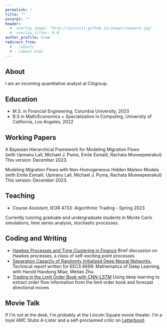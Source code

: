```yaml
---
permalink: /
title: ""
excerpt: ""
header:
  #  overlay_image: "http://ajcutuli.github.io/images/newyork.jpg"
  #  overlay_filter: 0.0
author_profile: true
redirect_from: 
  # - /about/
  # - /about.html 
---
```


## About
I am an incoming quantitative analyst at Citigroup.

## Education
* M.S. in Financial Engineering, Columbia University, 2023
* B.S in Math/Economics + Specialization in Computing, University of California, Los Angeles, 2022

## Working Papers
A Bayesian Hierarchical Framework for Modeling Migration Flows <br>
(with Upmanu Lall, Michael J. Puma, Emile Esmaili, Rachata Muneepeerakul)<br>
This version: December 2023.

Modeling Migration Flows with Non-Homogeneous Hidden Markov Models <br>
(with Emile Esmaili, Upmanu Lall, Michael J. Puma, Rachata Muneepeerakul) <br>
This version: December 2023.

## Teaching
* Course Assistant, IEOR 4733: Algorithmic Trading - Spring 2023

Currently tutoring graduate and undergraduate students in Monte Carlo simulations, time series analysis, stochastic processes.

## Coding and Writing
* [Hawkes Processes and Time Clustering in Finance](/Hawkes/)
Brief discussion on Hawkes processes, a class of self-exciting point processes
* [Separation Capacity of Randomly Initialized Deep Neural Networks.](/files/Separation_Capacity.pdf)
Technical report written for EECS 6699: Mathematics of Deep Learning, with Harold Haodong Miao, Weitao Zhu.
* [Trading in the Limit Order Book with CNN-LSTM](/OrderBookDeepLearning/)
Using deep learning to extract order flow information from the limit order book and forecast directional moves<br>

## Movie Talk
If I'm not at the desk, I'm probably at the Lincoln Square movie theater. I'm a loyal AMC Stubs A-Lister and a self-proclaimed critic on [Letterboxd](https://letterboxd.com/ajcutuli/).



<!-- Here is my full [CV](/files/Cutuli_CV.pdf). -->